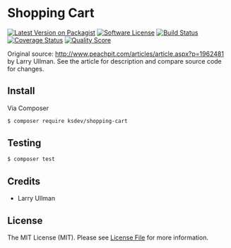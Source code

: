 # Shopping Cart

[![Latest Version on Packagist][ico-version]][link-packagist]
[![Software License][ico-license]](LICENSE.md)
[![Build Status][ico-travis]][link-travis]
[![Coverage Status][ico-scrutinizer]][link-scrutinizer]
[![Quality Score][ico-code-quality]][link-code-quality]

Original source: http://www.peachpit.com/articles/article.aspx?p=1962481 by Larry Ullman. See the article for 
description and compare source code for changes.

## Install

Via Composer

``` bash
$ composer require ksdev/shopping-cart
```

## Testing

``` bash
$ composer test
```

## Credits

- Larry Ullman

## License

The MIT License (MIT). Please see [License File](LICENSE.md) for more information.

[ico-version]: https://img.shields.io/packagist/v/ksdev/shopping-cart.svg?style=flat-square
[ico-license]: https://img.shields.io/badge/license-MIT-brightgreen.svg?style=flat-square
[ico-travis]: https://img.shields.io/travis/ksdev-pl/shopping-cart/master.svg?style=flat-square
[ico-scrutinizer]: https://img.shields.io/scrutinizer/coverage/g/ksdev-pl/shopping-cart.svg?style=flat-square
[ico-code-quality]: https://img.shields.io/scrutinizer/g/ksdev-pl/shopping-cart.svg?style=flat-square

[link-packagist]: https://packagist.org/packages/ksdev/shopping-cart
[link-travis]: https://travis-ci.org/ksdev-pl/shopping-cart
[link-scrutinizer]: https://scrutinizer-ci.com/g/ksdev-pl/shopping-cart/code-structure
[link-code-quality]: https://scrutinizer-ci.com/g/ksdev-pl/shopping-cart

